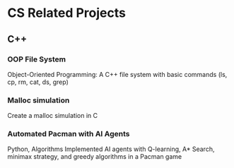 # CS Related Projects
## C++
### OOP File System
Object-Oriented Programming: A C++ file system with basic commands (ls, cp, rm, cat, ds, grep)
### Malloc simulation
Create a malloc simulation in C
### Automated Pacman with AI Agents
Python, Algorithms
Implemented AI agents with Q-learning, A* Search, minimax strategy, and greedy algorithms in a Pacman game
